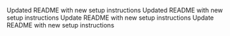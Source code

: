 Updated README with new setup instructions
Updated README with new setup instructions
Update README with new setup instructions
Update README with new setup instructions
